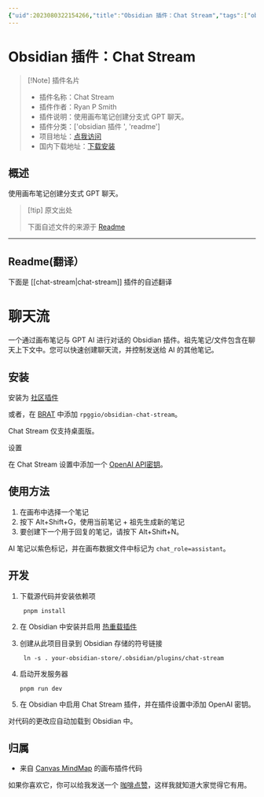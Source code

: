 ```yaml
---
{"uid":2023080322154266,"title":"Obsidian 插件：Chat Stream","tags":["obsidian插件","readme"],"description":"使用画布笔记创建分支式GPT聊天。","author":"AI","type":"readme","draft":false,"editable":false,"modified":20230101000000,"dg-publish":true,"permalink":"/lake-of-knowledge/10-obsidian/obsidian/readme/chat-stream-readme/","dgPassFrontmatter":true}
---
```



# Obsidian 插件：Chat Stream

> [!Note] 插件名片
> - 插件名称：Chat Stream
> - 插件作者：Ryan P Smith
> - 插件说明：使用画布笔记创建分支式 GPT 聊天。
> - 插件分类：['obsidian 插件 ', 'readme']
> - 项目地址：[点我访问](https://github.com/rpggio/obsidian-chat-stream)
> - 国内下载地址：[下载安装](https://pkmer.cn/products/plugin/pluginMarket/?chat-stream)

## 概述

使用画布笔记创建分支式 GPT 聊天。

> [!tip] 原文出处
>
>下面自述文件的来源于 [Readme](https://ghproxy.net/https://raw.githubusercontent.com/rpggio/obsidian-chat-stream/master/README.md)
>

---

## Readme(翻译）

下面是 [[chat-stream\|chat-stream]] 插件的自述翻译

# 聊天流

一个通过画布笔记与 GPT AI 进行对话的 Obsidian 插件。祖先笔记/文件包含在聊天上下文中。您可以快速创建聊天流，并控制发送给 AI 的其他笔记。

## 安装

安装为 [社区插件](https://obsidian.md/plugins?search=chat%20stream#)

或者，在 [BRAT](https://github.com/TfTHacker/obsidian42-brat) 中添加 `rpggio/obsidian-chat-stream`。

Chat Stream 仅支持桌面版。

设置

在 Chat Stream 设置中添加一个 [OpenAI API密钥](https://platform.openai.com/account/api-keys)。

## 使用方法

1. 在画布中选择一个笔记
2. 按下 Alt+Shift+G，使用当前笔记 + 祖先生成新的笔记
3. 要创建下一个用于回复的笔记，请按下 Alt+Shift+N。

AI 笔记以紫色标记，并在画布数据文件中标记为 `chat_role=assistant`。

## 开发

1. 下载源代码并安装依赖项

   ```
	pnpm install
	```

2. 在 Obsidian 中安装并启用 [热重载插件](https://github.com/pjeby/hot-reload)
3. 创建从此项目目录到 Obsidian 存储的符号链接

   ```
	ln -s . your-obsidian-store/.obsidian/plugins/chat-stream
	```

4. 启动开发服务器

	```
	pnpm run dev
	```

5. 在 Obsidian 中启用 Chat Stream 插件，并在插件设置中添加 OpenAI 密钥。

对代码的更改应自动加载到 Obsidian 中。

## 归属

* 来自 [Canvas MindMap](https://github.com/Quorafind/Obsidian-Canvas-MindMap) 的画布插件代码

如果你喜欢它，你可以给我发送一个 [咖啡点赞](https://bmc.link/ryanp)，这样我就知道大家觉得它有用。
